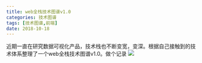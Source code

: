 ```yaml
---
title: web全栈技术图谱v1.0
categories: 技术图谱
tags: [技术图谱,前端]
date: 2018-10-18
---
```

近期一直在研究数据可视化产品，技术栈也不断变宽，变深。根据自己接触到的技术体系整理了一个web全栈技术图谱v1.0。做个记录
![](/images/web全栈技术图谱v1.0.png)
